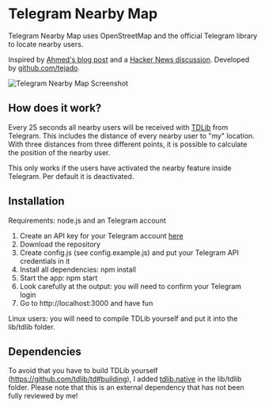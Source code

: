 # Telegram Nearby Map

Telegram Nearby Map uses OpenStreetMap and the official Telegram library to locate nearby users.

Inspired by [Ahmed's blog post](https://blog.ahmed.nyc/2021/01/if-you-use-this-feature-on-telegram.html) and a [Hacker News discussion](https://news.ycombinator.com/item?id=25641399).
Developed by [github.com/tejado](https://github.com/tejado).

<img src=".github/telegram-nearby-map-small.png" alt="Telegram Nearby Map Screenshot">  

## How does it work?
Every 25 seconds all nearby users will be received with [TDLib](https://core.telegram.org/tdlib) from Telegram. This includes the distance of every nearby user to "my" location. With three distances from three different points, it is possible to calculate the position of the nearby user.

This only works if the users have activated the nearby feature inside Telegram. Per default it is deactivated.

## Installation

Requirements: node.js and an Telegram account

1. Create an API key for your Telegram account [here](https://my.telegram.org)
2. Download the repository
3. Create config.js (see config.example.js) and put your Telegram API credentials in it
4. Install all dependencies: npm install
5. Start the app: npm start
6. Look carefully at the output: you will need to confirm your Telegram login
7. Go to http://localhost:3000 and have fun

Linux users: you will need to compile TDLib yourself and put it into the lib/tdlib folder.

## Dependencies
To avoid that you have to build TDLib yourself (https://github.com/tdlib/td#building), I added [tdlib.native](https://github.com/ForNeVeR/tdlib.native/releases) in the lib/tdlib folder. Please note that this is an external dependency that has not been fully reviewed by me!
